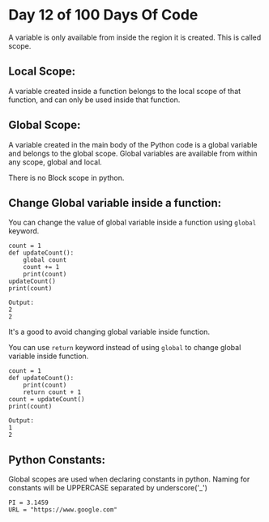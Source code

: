 # Day 12 of 100 Days Of Code

A variable is only available from inside the region it is created. This is called scope.

## Local Scope:
A variable created inside a function belongs to the local scope of that function, and can only be used inside that function.

## Global Scope:
A variable created in the main body of the Python code is a global variable and belongs to the global scope. Global variables are available from within any scope, global and local.

There is no Block scope in python.  

## Change Global variable inside a function:

You can change the value of global variable inside a function using `global` keyword.

```buildoutcfg
count = 1
def updateCount():
    global count
    count += 1
    print(count)
updateCount()
print(count)

Output:
2
2
```

It's a good to avoid changing global variable inside function.  

You can use `return` keyword instead of using `global` to change global variable inside function.
```buildoutcfg
count = 1
def updateCount():
    print(count)
    return count + 1
count = updateCount()
print(count)

Output:
1
2
```

## Python Constants:

Global scopes are used when declaring constants in python.
Naming for constants will be UPPERCASE separated by underscore('_')
```buildoutcfg
PI = 3.1459
URL = "https://www.google.com"
```